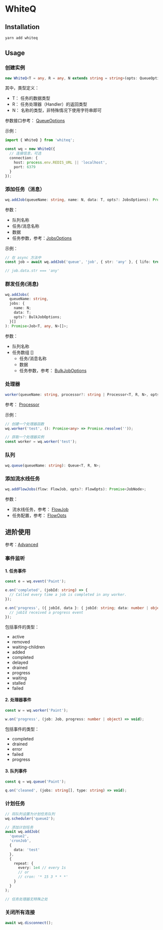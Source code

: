 # WhiteQ

## Installation

```bash
yarn add whiteq
```

## Usage

### 创建实例

```ts
new WhiteQ<T = any, R = any, N extends string = string>(opts: QueueOptions);
```

其中，类型定义：

- T： 任务的数据类型
- R： 任务处理器（Handler）的返回类型
- N： 名称的类型，非特殊情况下使用字符串即可

参数接口参考： [QueueOptions](interfaces.md#QueueOptions)

示例：

```ts
import { WhiteQ } from 'whiteq';

const wq = new WhiteQ({
  // 连接信息，可选
  connection: {
    host: process.env.REDIS_URL || 'localhost',
    port: 6379
  }
});
```

### 添加任务（消息）

```ts
wq.addJob(queueName: string, name: N, data: T, opts?: JobsOptions): Promise<Job<T, R, N>>;
```

参数：

- 队列名称
- 任务/消息名称
- 数据
- 任务参数，参考：[JobsOptions](interfaces.md#JobsOptions)

示例：

```ts
// 在 async 方法中
const job = await wq.addJob('queue', 'job', { str: 'any' }, { lifo: true });

// job.data.str === 'any'
```

### 群发任务(消息)

```ts
wq.addJobs(
  queueName: string,
  jobs: {
    name: N;
    data: T;
    opts?: BulkJobOptions;
  }[]
): Promise<Job<T, any, N>[]>;
```

参数：

- 队列名称
- 任务数组 []
  - 任务/消息名称
  - 数据
  - 任务参数，参考： [BulkJobOptions](interfaces.md#BulkJobOptions)

### 处理器

```ts
worker(queueName: string, processor?: string | Processor<T, R, N>, opts?: WorkerOptions): Worker<T, R, N>;
```

参考： [Processor](interfaces.md#Processor)

示例：

```ts
// 创建一个处理器函数
wq.worker('test', (): Promise<any> => Promise.resolve(''));

// 获取一个处理器实例
const worker = wq.worker('test');
```

### 队列

```ts
wq.queue(queueName: string): Queue<T, R, N>;
```

### 添加流水线任务

```ts
wq.addFlowJobs(flow: FlowJob, opts?: FlowOpts): Promise<JobNode>;
```

参数：

- 流水线任务，参考： [FlowJob](interfaces.md#FlowJob)
- 任务配置，参考： [FlowOpts](interfaces.md#FlowOpts)

## 进阶使用

参考：[Advanced](advanced.md)

### 事件监听

#### 1. 任务事件

```ts
const e = wq.event('Paint');

e.on('completed', (jobId: string) => {
  // Called every time a job is completed in any worker.
});

e.on('progress', ({ jobId, data }: { jobId: string; data: number | object })) => {
  // jobId received a progress event
});
```

包括事件的类型：

- active
- removed
- waiting-children
- added
- completed
- delayed
- drained
- progress
- waiting
- stalled
- failed

#### 2. 处理器事件

```ts
const w = wq.worker('Paint');

w.on('progress', (job: Job, progress: number | object) => void);
```

包括事件的类型：

- completed
- drained
- error
- failed
- progress

#### 3. 队列事件

```ts
const q = wq.queue('Paint');

q.on('cleaned', (jobs: string[], type: string) => void);
```

### 计划任务

```ts
// 将队列设置为计划任务队列
wq.scheduler('queue2');

// 添加计划任务
await wq.addJob(
  'queue2',
  'cronJob',
  {
    data: 'test'
  },
  {
    repeat: {
      every: 1e4 // every 1s
      // or
      // cron: '* 15 3 * * *'
    }
  }
);

// 任务处理器无特殊之处
```

### 关闭所有连接

```ts
await wq.disconnect();
```
